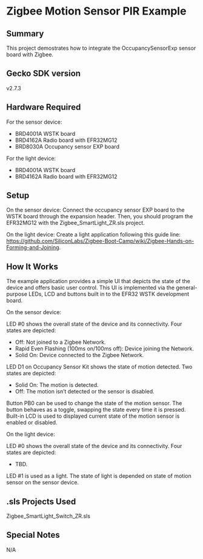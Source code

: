 # Zigbee Motion Sensor PIR Example #

## Summary ##

This project demostrates how to integrate the OccupancySensorExp sensor board with Zigbee.


## Gecko SDK version ##

v2.7.3

## Hardware Required ##

For the sensor device:

- BRD4001A WSTK board
- BRD4162A Radio board with EFR32MG12
- BRD8030A Occupancy sensor EXP board

For the light device:

- BRD4001A WSTK board
- BRD4162A Radio board with EFR32MG12

## Setup ##

On the sensor device: Connect the occupancy sensor EXP board to the WSTK board through the expansion header. Then, you should program the EFR32MG12 with the Zigbee_SmartLight_ZR.sls project.

On the light device: Create a light application following this guide line: https://github.com/SiliconLabs/Zigbee-Boot-Camp/wiki/Zigbee-Hands-on-Forming-and-Joining.

## How It Works ##

The example application provides a simple UI that depicts the state of the device and offers basic user control. This UI is implemented via the general-purpose LEDs, LCD and buttons built in to the EFR32 WSTK development board.

On the sensor device:

LED #0 shows the overall state of the device and its connectivity. Four states are depicted:
- Off: Not joined to a Zigbee Network.
- Rapid Even Flashing (100ms on/100ms off): Device joining the Network.
- Solid On: Device connected to the Zigbee Network.

LED D1 on Occupancy Sensor Kit shows the state of motion detected. Two states are depicted:
- Solid On: The motion is detected.
- Off: The motion isn’t detected or the sensor is disabled.

Button PB0 can be used to change the state of the motion sensor. The button behaves as a toggle, swapping the state every time it is pressed.
Built-in LCD is used to displayed current state of the motion sensor is enabled or disabled.

On the light device:

LED #0 shows the overall state of the device and its connectivity. Four states are depicted:

- TBD.

LED #1 is used as a light. The state of light is depended on state of motion sensor on the sensor device.

## .sls Projects Used ##

Zigbee_SmartLight_Switch_ZR.sls

## Special Notes ##

N/A
